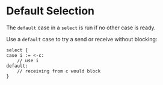 # Default Selection


The `default` case in a `select` is run if no other case is ready.

Use a `default` case to try a send or receive without blocking:

	select {
	case i := <-c:
		// use i
	default:
		// receiving from c would block
	}

